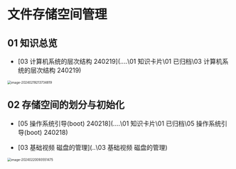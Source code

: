 # 文件存储空间管理



## 01 知识总览

* [03 计算机系统的层次结构 240219](..\..\01 知识卡片\01 已归档\03 计算机系统的层次结构 240219) 

<img src="https://cvp.oss-cn-shanghai.aliyuncs.com/picgo/202402192137094.png" alt="image-20240219213734819" style="zoom:50%;" />



## 02 存储空间的划分与初始化

* [05 操作系统引导(boot) 240218](..\..\01 知识卡片\01 已归档\05 操作系统引导(boot) 240218) 

* [03 基础视频 磁盘的管理](..\03 基础视频 磁盘的管理) 

<img src="https://cvp.oss-cn-shanghai.aliyuncs.com/picgo/202402200935805.png" alt="image-20240220093551475" style="zoom:50%;" />